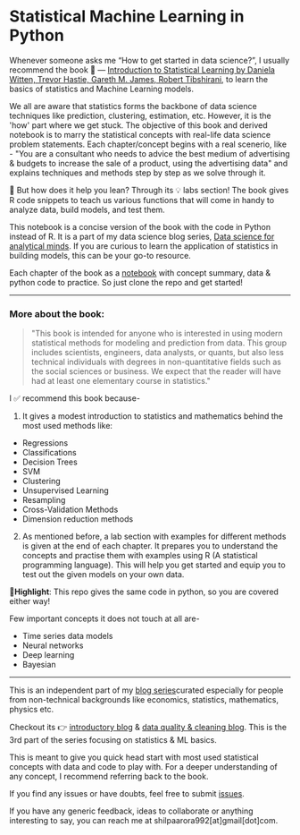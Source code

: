 # Statistical Machine Learning in Python

Whenever someone asks me “How to get started in data science?”, I usually recommend the book 📕 — [Introduction to Statistical Learning by Daniela Witten, Trevor Hastie, Gareth M. James, Robert Tibshirani](https://www.ime.unicamp.br/~dias/Intoduction%20to%20Statistical%20Learning.pdf), to learn the basics of statistics and Machine Learning models. 

We all are aware that statistics forms the backbone of data science techniques like prediction, clustering, estimation, etc. However, it is the 'how' part where we get stuck. The objective of this book and derived notebook is to marry the statistical concepts with real-life data science problem statements. Each chapter/concept begins with a real scenerio, like - "You are a consultant who needs to advice the best medium of advertising & budgets to increase the sale of a product, using the advertising data" and explains techniques and methods step by step as we solve through it. 

🤔 But how does it help you lean? Through its 💡 labs section! The book gives R code snippets to teach us various functions that will come in handy to analyze data, build models, and test them. 

This notebook is a concise version of the book with the code in Python instead of R. It is a part of my data science blog series, [Data science for analytical minds](https://towardsdatascience.com/data-science-for-analytical-minds-introduction-8900b8d2477f). If you are curious to learn the application of statistics in building models, this can be your go-to resource. 

Each chapter of the book as a [notebook](https://github.com/shilpa9a/Introduction_to_statistical_learning_Summary_Python/tree/master/notebook) with concept summary, data & python code to practice. So just clone the repo and get started!

_____ 


### More about the book:

> "This book is intended for anyone who is interested in using modern statistical methods for modeling and prediction from data. This group includes scientists, engineers, data analysts, or quants, but also less technical individuals with degrees in non-quantitative fields such as the social sciences or business. We expect that the reader will have had at least one elementary course in statistics."

I ✅ recommend this book because- 

1. It gives a modest introduction to statistics and mathematics behind the most used methods like:

- Regressions
- Classifications
- Decision Trees
- SVM
- Clustering
- Unsupervised Learning
- Resampling
- Cross-Validation Methods
- Dimension reduction methods

2. As mentioned before, a lab section with examples for different methods is given at the end of each chapter. It prepares you to understand the concepts and practise them with examples using R (A statistical programming language). This will help you get started and equip you to test out the given models on your own data. 

🌟**Highlight**: This repo gives the same code in python, so you are covered either way!


Few important concepts it does not touch at all are-

- Time series data models
- Neural networks
- Deep learning
- Bayesian

_____ 

This is an independent part of my [blog series](https://towardsdatascience.com/data-science-for-analytical-minds-introduction-8900b8d2477f)curated especially for people from non-technical backgrounds like economics, statistics, mathematics, physics etc. 

Checkout its 👉 [introductory blog](https://medium.com/@Shilpa9a/statistical-machine-learning-in-python-b095d4af36dd) & [data quality & cleaning blog](https://towardsdatascience.com/dirty-data-quality-assessment-cleaning-measures-39efb90ad734). This is the 3rd part of the series focusing on statistics & ML basics.

This is meant to give you quick head start with most used statistical concepts with data and code to play with. For a deeper understanding of any concept, I recommend referring back to the book.

If you find any issues or have doubts, feel free to submit [issues](https://github.com/shilpa9a/Introduction_to_statistical_learning_Summary_Python/issues).

If you have any generic feedback, ideas to collaborate or anything interesting to say, you can reach me at shilpaarora992[at]gmail[dot]com.
